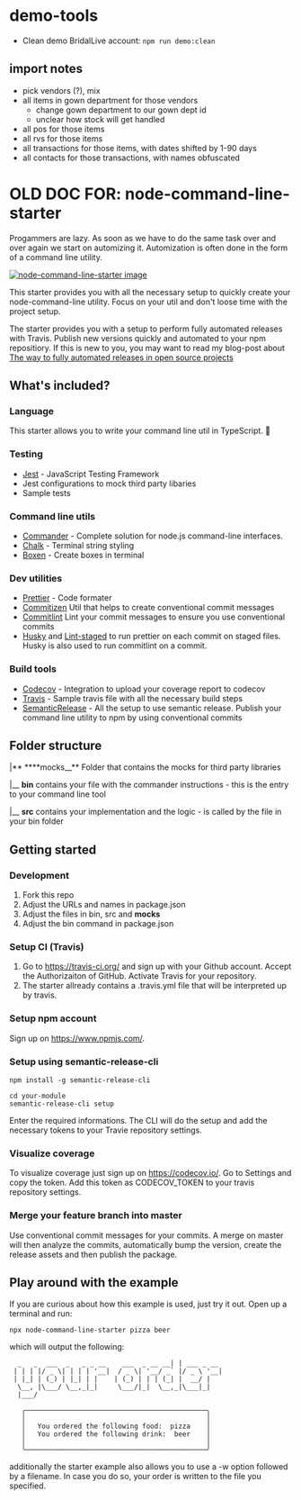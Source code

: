 # demo-tools

- Clean demo BridalLive account: `npm run demo:clean`

## import notes

- pick vendors (?), mix
- all items in gown department for those vendors
  - change gown department to our gown dept id
  - unclear how stock will get handled
- all pos for those items
- all rvs for those items
- all transactions for those items, with dates shifted by 1-90 days
- all contacts for those transactions, with names obfuscated

# OLD DOC FOR: node-command-line-starter

Progammers are lazy. As soon as we have to do the same task over and over again we start on automizing it.
Automization is often done in the form of a command line utility.

[![node-command-line-starter image](https://i.ibb.co/VjzD8bF/nodecommandlinestarter-project-setup-5c7a49.jpg)](https://imgbb.com/)

This starter provides you with all the necessary setup to quickly create your node-command-line utility. Focus on your util and don't loose time with
the project setup.

The starter provides you with a setup to perform fully automated releases with Travis. Publish new versions quickly and automated to your npm repositiory. If this is
new to you, you may want to read my blog-post about [The way to fully automated releases in open source projects](https://medium.com/@kevinkreuzer/the-way-to-fully-automated-releases-in-open-source-projects-44c015f38fd6)

## What's included?

### Language

This starter allows you to write your command line util in TypeScript. 💪

### Testing

- [Jest](https://jestjs.io/) - JavaScript Testing Framework
- Jest configurations to mock third party libaries
- Sample tests

### Command line utils

- [Commander](https://github.com/tj/commander.js) - Complete solution for node.js command-line interfaces.
- [Chalk](https://github.com/chalk/chalk) - Terminal string styling
- [Boxen](https://github.com/sindresorhus/boxen#readme) - Create boxes in terminal

### Dev utilities

- [Prettier](https://prettier.io/) - Code formater
- [Commitizen](https://github.com/commitizen/cz-cli) Util that helps to create conventional commit messages
- [Commitlint](https://github.com/conventional-changelog/commitlint) Lint your commit messages to ensure you use conventional commits
- [Husky](https://github.com/typicode/husky) and [Lint-staged](https://github.com/okonet/lint-staged) to run prettier on each commit on staged files. Husky is also used to run commitlint on a commit.

### Build tools

- [Codecov](https://codecov.io/) - Integration to upload your coverage report to codecov
- [Travis](https://travis-ci.org/) - Sample travis file with all the necessary build steps
- [SemanticRelease](https://github.com/semantic-release/semantic-release) - All the setup to use semantic release. Publish your command line utility to npm by using conventional commits

## Folder structure

|** \*\***mocks\_\_\*\* Folder that contains the mocks for third party libraries

|\_\_ **bin** contains your file with the commander instructions - this is the entry to your command line tool

|\_\_ **src** contains your implementation and the logic - is called by the file in your bin folder

## Getting started

### Development

1. Fork this repo
2. Adjust the URLs and names in package.json
3. Adjust the files in bin, src and **mocks**
4. Adjust the bin command in package.json

### Setup CI (Travis)

1. Go to https://travis-ci.org/ and sign up with your Github account. Accept the Authorizaiton of GitHub. Activate Travis for your repository.
2. The starter allready contains a .travis.yml file that will be interpreted up by travis.

### Setup npm account

Sign up on https://www.npmjs.com/.

### Setup using semantic-release-cli

```
npm install -g semantic-release-cli

cd your-module
semantic-release-cli setup
```

Enter the required informations. The CLI will do the setup and add the necessary tokens to your Travie repository settings.

### Visualize coverage

To visualize coverage just sign up on https://codecov.io/.
Go to Settings and copy the token. Add this token as CODECOV_TOKEN to your travis repository settings.

### Merge your feature branch into master

Use conventional commit messages for your commits. A merge on master
will then analyze the commits, automatically bump the version, create
the release assets and then publish the package.

## Play around with the example

If you are curious about how this example is used, just try it out. Open up a terminal
and run:

```
npx node-command-line-starter pizza beer
```

which will output the following:

```_
  _   _  ___  _   _ _ __    ___  _ __ __| | ___ _ __
 | | | |/ _ \| | | | '__|  / _ \| '__/ _` |/ _ \ '__|
 | |_| | (_) | |_| | |    | (_) | | | (_| |  __/ |
  \__, |\___/ \__,_|_|     \___/|_|  \__,_|\___|_|
  |___/

   ╭─────────────────────────────────────────────╮
   │                                             │
   │   You ordered the following food:  pizza    │
   │   You ordered the following drink:  beer    │
   │                                             │
   ╰─────────────────────────────────────────────╯
```

additionally the starter example also allows you to use a -w option followed
by a filename. In case you do so, your order is written to the file you specified.
